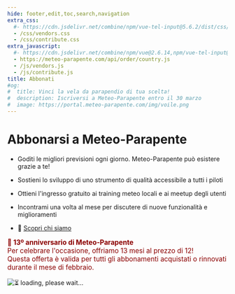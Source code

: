 ```yaml
---
hide: footer,edit,toc,search,navigation
extra_css:
  #- https://cdn.jsdelivr.net/combine/npm/vue-tel-input@5.6.2/dist/css/component.min.css,npm/vue-tel-input@5.6.2/dist/css/sprite.min.css
  - /css/vendors.css
  - /css/contribute.css
extra_javascript:
  #- https://cdn.jsdelivr.net/combine/npm/vue@2.6.14,npm/vue-tel-input@5.6.2/dist/vue-tel-input.umd.min.js,npm/vue-resource@1.5.3/dist/vue-resource.min.js
  - https://meteo-parapente.com/api/order/country.js
  - /js/vendors.js
  - /js/contribute.js
title: Abbonati
#og:
#  title: Vinci la vela da parapendio di tua scelta!
#  description: Iscriversi a Meteo-Parapente entro il 30 marzo
#  image: https://portal.meteo-parapente.com/img/voile.png
---
```


# Abbonarsi a Meteo-Parapente
 
- Goditi le migliori previsioni ogni giorno. Meteo-Parapente può esistere grazie a te!
 
- Sostieni lo sviluppo di uno strumento di qualità accessibile a tutti i piloti
 
- Ottieni l'ingresso gratuito ai training meteo locali e ai meetup degli utenti
 
- Incontrami una volta al mese per discutere di nuove funzionalità e miglioramenti

- 👋 <a href="/it/about-us/" target="_blank">Scopri chi siamo</a>

<p style="color: darkred; font-size: 110%">
  <strong>🎂 13º anniversario di Meteo-Parapente</strong><br>
  Per celebrare l'occasione, offriamo 13 mesi al prezzo di 12!<br>
  Questa offerta è valida per tutti gli abbonamenti acquistati o rinnovati durante il mese di febbraio.
</p>

<script>
  const mp_form_locale = {
    locale: `it`,
    locale_paypal: `it_IT`,
    default_country: `IT`,
    product_contributor_title: `Contributore`,
    product_contributor_description: `3€ al mese <small>(12 mesi + 1 gratis)</small>`,
    product_supporter_title: `Supporto`,
    product_supporter_description: `5€ al mese <small>(12 mesi + 1 gratis)</small>`,
    product_small_text: `Pagamento unico di €### per 12 + 1 mesi. Nessun rinnovo`,
    header_coordinates: `Su di te`,
    email: `Email`,
    mobile_phone: `Cellulare`,
    mobile_phone_small_text: `Solo usato per ricevere il tuo codice di accesso e per resettarlo nel caso tu lo perda. Se non hai un cellulare, contatta support@meteo-parapente.com`,
    payment_method: `Metodo di pagamento`,
    payment_card: `Carta di credito / Carta di debito`,
    payment_proceed: `Procedi al pagamento ►`,
    terms_approval: `Procedendo al pagamento, accetti e acconsenti alle <a href="/it/legal/#terms" target="_blank">Condizioni Generali d'Uso di Meteo-Parapente</a>, le <a href="/it/legal/#membership" target="_blank">Condizioni di abbonamento specifiche</a> e la <a href="/it/privacy/" target="_blank">Politica sulla riservatezza</a>. `,
    error_email: `Indirizzo e-mail non è valido`,
    error_phone: `Il numero di telefono non è valido`,
    error_request: `Errore: impossibile raggiungere il server. Controlla la tua connessione e riprova`,
    need_help: `Hai bisogno di aiuto?`,
    email_us: `Scrivi un'email a <strong>support@meteo-parapente.com</strong>`,
    payment_declined: `La sua banca ha rifiutato il pagamento. Si prega di riprovare.`,
    payment_sepa: `Bonifico bancario SEPA`,
    note_transfer: `<u>Pagamento tramite bonifico bancario:</u> <strong>Nella pagina successiva, vi forniremo un riferimento per il pagamento.</strong> (example :  RF12-1234-1234-1234). <strong>È necessario indicare il riferimento quando si effettua il bonifico</strong>. Se si dimentica di indicare il riferimento, il denaro verrà automaticamente rimborsato e l'accesso non potrà essere attivato.`,
    note_paypal: `<u>Pagamento con PayPal :</u> Per comodità, offriamo il servizio PayPal. Ma se è possibile, vi consigliamo di utilizzare un altro metodo di pagamento. Le tariffe applicate da PayPal sono eccessivamente elevate. Sono sicuro che preferiresti aiutare Meteo-Parapente piuttosto che PayPal :)`,
    email_confirm: `Non ci sono errori di battitura nel mio indirizzo e-mail. Ho controllato due volte.`,
    error_email_confirm: `Selezionare la casella`
  };
</script>
<div id="app">
  <p v-if="!ready"><img src="/img/load.gif" class="loading" alt="⏳ loading, please wait..." /></p>
</div>